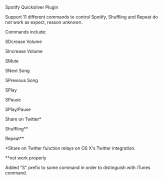 Spotify Quicksilver Plugin

Support 11 different commands to control Spotify, Shuffling and Repeat do not work as expect, reason unknown.

Commands include:

SDcrease Volume

SIncrease Volume

SMute

SNext Song

SPrevious Song

SPlay

SPause

SPlay/Pause

Share on Twitter*

Shuffling**

Repeat**

*Share on Twitter function relays on OS X's Twitter integration.

**not work properly

Added "S" prefix to some command in order to distinguish with iTunes command.
